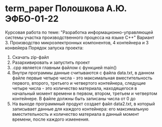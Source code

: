 # term_paper Полошкова А.Ю. ЭФБО-01-22
Курсовая работа по теме: "Разработка информационно-управляющей системы участка производственного процесса на языке C++"
Вариант 3. Производство микроэлектронных компонентов, 4 контейнера и 3 конвейера
Порядок запуска проекта:
1) Скачать zip-файл
2) Разархивировать и запустить проект 
3) .cpp является главным файлом с функцией main()
4) Внутри программы данные считываются с файла data.txt, в данном файле первые четыре числа - это максимальная вместительность первого, второго, третьего и четвертого контейнера, следущие четыре числа - это количество материала, находящегося в начальный момент времени в первом, втором, третьем и четвертом контейнере. В файле должны быть записаны числа от 0 до 
5) На выходе программный продукт создает файл data2.txt, в который записывает данные для каждого контейнера: его максимальную вместительность и количество материала в данный момент времени, после каждого изменения.
